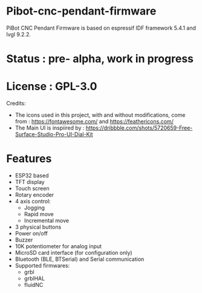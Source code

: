 # Pibot-cnc-pendant-firmware
PiBot CNC Pendant Firmware is based on espressif IDF framework 5.4.1 and lvgl 9.2.2.

# Status : pre- alpha, work in progress
# License : GPL-3.0

Credits:
* The icons used in this project, with and without modifications, come from : https://fontawesome.com/ and  https://feathericons.com/
* The Main UI is inspiired by : https://dribbble.com/shots/5720659-Free-Surface-Studio-Pro-UI-Dial-Kit


# Features
- ESP32 based   
- TFT display
- Touch screen
- Rotary encoder
- 4 axis control:
    - Jogging
    - Rapid move
    - Incremental move
- 3 physical buttons
- Power on/off   
- Buzzer
- 10K potentiometer for analog input
- MicroSD card interface (for configuration only)
- Bluetooth (BLE, BTSerial) and Serial communication
- Supported firmwares:
    - grbl
    - grblHAL
    - fluidNC 

